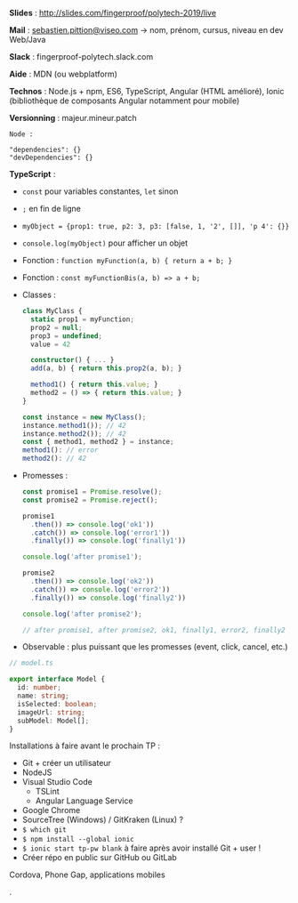 **Slides** : http://slides.com/fingerproof/polytech-2019/live

**Mail** : sebastien.pittion@viseo.com -> nom, prénom, cursus, niveau en dev Web/Java

**Slack** : fingerproof-polytech.slack.com

**Aide** : MDN (ou webplatform)

**Technos** : Node.js + npm, ES6, TypeScript, Angular (HTML amélioré), Ionic (bibliothèque de composants Angular notamment pour mobile)

**Versionning** : majeur.mineur.patch

```
Node :

"dependencies": {}
"devDependencies": {}
```

**TypeScript** :

- `const` pour variables constantes, `let` sinon
- `;` en fin de ligne
- `myObject = {prop1: true, p2: 3, p3: [false, 1, '2', []], 'p 4': {}}`
- `console.log(myObject)` pour afficher un objet
- Fonction : `function myFunction(a, b) { return a + b; }`
- Fonction : `const myFunctionBis(a, b) => a + b;`
- Classes :

  ```ts
  class MyClass {
    static prop1 = myFunction;
    prop2 = null;
    prop3 = undefined;
    value = 42

    constructor() { ... }
    add(a, b) { return this.prop2(a, b); }

    method1() { return this.value; }
    method2 = () => { return this.value; }
  }

  const instance = new MyClass();
  instance.method1()); // 42
  instance.method2()); // 42
  const { method1, method2 } = instance;
  method1(): // error
  method2(): // 42
  ```

- Promesses :

  ```ts
  const promise1 = Promise.resolve();
  const promise2 = Promise.reject();

  promise1
    .then()) => console.log('ok1'))
    .catch()) => console.log('error1'))
    .finally()) => console.log('finally1'))

  console.log('after promise1');

  promise2
    .then()) => console.log('ok2'))
    .catch()) => console.log('error2'))
    .finally()) => console.log('finally2'))

  console.log('after promise2');

  // after promise1, after promise2, ok1, finally1, error2, finally2
  ```

- Observable : plus puissant que les promesses (event, click, cancel, etc.)

```ts
// model.ts

export interface Model {
  id: number;
  name: string;
  isSelected: boolean;
  imageUrl: string;
  subModel: Model[];
}
```

Installations à faire avant le prochain TP :

- Git + créer un utilisateur
- NodeJS
- Visual Studio Code
  - TSLint
  - Angular Language Service
- Google Chrome
- SourceTree (Windows) / GitKraken (Linux) ?
- `$ which git`
- `$ npm install --global ionic`
- `$ ionic start tp-pw blank` à faire après avoir installé Git + user !
- Créer répo en public sur GitHub ou GitLab

Cordova, Phone Gap, applications mobiles







.
